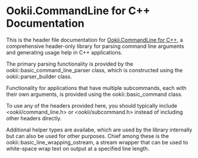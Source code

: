 # Ookii.CommandLine for C++ Documentation

This is the header file documentation for [Ookii.CommandLine for C++](https://github.com/SvenGroot/Ookii.CommandLine.Cpp),
a comprehensive header-only library for parsing command line arguments and generating usage help
in C++ applications.

The primary parsing functionality is provided by the ookii::basic_command_line_parser class, which is
constructed using the ookii::parser_builder class.

Functionality for applications that have multiple subcommands, each with their own arguments, is
provided using the ookii::basic_command class.

To use any of the headers provided here, you should typically include \<ookii/command_line.h> or 
\<ookii/subcommand.h> instead of including other headers directly.

Additional helper types are availabe, which are used by the library internally but can also be used
for other purposes. Chief among these is the ookii::basic_line_wrapping_ostream, a stream wrapper
that can be used to white-space wrap text on output at a specified line length.
